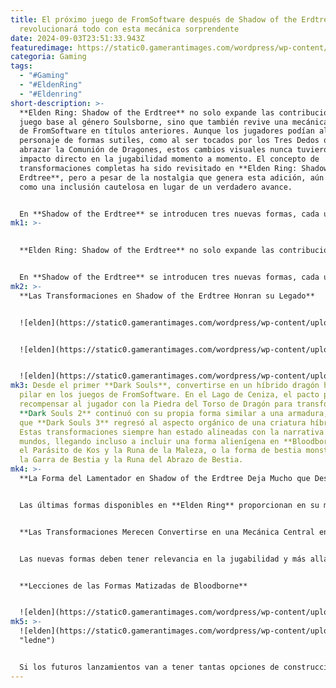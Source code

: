 ```yaml
---
title: El próximo juego de FromSoftware después de Shadow of the Erdtree
  revolucionará todo con esta mecánica sorprendente
date: 2024-09-03T23:51:33.943Z
featuredimage: https://static0.gamerantimages.com/wordpress/wp-content/uploads/2024/09/eldenringdragedit.jpg?q=49&fit=crop&w=1100&h=618&dpr=2
categoria: Gaming
tags:
  - "#Gaming"
  - "#EldenRing"
  - "#Eldenring"
short-description: >-
  **Elden Ring: Shadow of the Erdtree** no solo expande las contribuciones del
  juego base al género Soulsborne, sino que también revive una mecánica clásica
  de FromSoftware en títulos anteriores. Aunque los jugadores podían alterar su
  personaje de formas sutiles, como al ser tocados por los Tres Dedos o al
  abrazar la Comunión de Dragones, estos cambios visuales nunca tuvieron un
  impacto directo en la jugabilidad momento a momento. El concepto de
  transformaciones completas ha sido revisitado en **Elden Ring: Shadow of the
  Erdtree**, pero a pesar de la nostalgia que genera esta adición, aún se siente
  como una inclusión cautelosa en lugar de un verdadero avance.


  En **Shadow of the Erdtree** se introducen tres nuevas formas, cada una ofreciendo beneficios únicos a cambio de la desventaja de no poder usar armadura. Sin embargo, su impacto general se siente limitado al considerar la disparidad de po
mk1: >-
  

  **Elden Ring: Shadow of the Erdtree** no solo expande las contribuciones del juego base al género Soulsborne, sino que también revive una mecánica clásica de FromSoftware en títulos anteriores. Aunque los jugadores podían alterar su personaje de formas sutiles, como al ser tocados por los Tres Dedos o al abrazar la Comunión de Dragones, estos cambios visuales nunca tuvieron un impacto directo en la jugabilidad momento a momento. El concepto de transformaciones completas ha sido revisitado en **Elden Ring: Shadow of the Erdtree**, pero a pesar de la nostalgia que genera esta adición, aún se siente como una inclusión cautelosa en lugar de un verdadero avance.


  En **Shadow of the Erdtree** se introducen tres nuevas formas, cada una ofreciendo beneficios únicos a cambio de la desventaja de no poder usar armadura. Sin embargo, su impacto general se siente limitado al considerar la disparidad de poder entre ellas. No está claro cuál es la postura de FromSoftware respecto a las formas alternativas después de esta desconcertante decisión de diseño, pero el próximo juego podría realizar esta idea de una manera que haga que las nuevas formas sean un elemento central.
mk2: >-
  **Las Transformaciones en Shadow of the Erdtree Honran su Legado**


  ![elden](https://static0.gamerantimages.com/wordpress/wp-content/uploads/2024/06/untitled-design-4-8.jpg?q=49&fit=crop&w=750&h=422&dpr=2 "elden")


  ![elden](https://static0.gamerantimages.com/wordpress/wp-content/uploads/2021/01/dark-souls-3-dragon-transformation-1.jpg?q=49&fit=crop&w=750&h=422&dpr=2 "elden")


  ![elden](https://static0.gamerantimages.com/wordpress/wp-content/uploads/2021/02/dragon-remnant.jpg?q=70&fit=crop&w=750&h=422&dpr=1 "elden")
mk3: Desde el primer **Dark Souls**, convertirse en un híbrido dragón ha sido un
  pilar en los juegos de FromSoftware. En el Lago de Ceniza, el pacto podía
  recompensar al jugador con la Piedra del Torso de Dragón para transformarse.
  **Dark Souls 2** continuó con su propia forma similar a una armadura, mientras
  que **Dark Souls 3** regresó al aspecto orgánico de una criatura híbrida.
  Estas transformaciones siempre han estado alineadas con la narrativa de sus
  mundos, llegando incluso a incluir una forma alienígena en **Bloodborne** con
  el Parásito de Kos y la Runa de la Maleza, o la forma de bestia monstruosa con
  la Garra de Bestia y la Runa del Abrazo de Bestia.
mk4: >-
  **La Forma del Lamentador en Shadow of the Erdtree Deja Mucho que Desear**


  Las últimas formas disponibles en **Elden Ring** proporcionan en su mayoría potentes beneficios, como la forma de Sacerdotisa del Corazón que potencia las Invocaciones de Relámpago de Dragón Antiguo o la forma típica de persona-dragón que potencia las Invocaciones de la Comunión de Dragones. Sin embargo, la forma del Lamentador inspirada en el Cuerno de Elden Ring no justifica el sacrificio que implica usarla. A través del ítem Máscara del Lamentador, esta forma solo aumenta el atributo Arcano en 8 puntos mientras proporciona una negación de daño insignificante para todos los tipos excepto el Sagrado, que es considerable. Para una forma adquirida en las últimas etapas del DLC, se percibe más como una broma que como una opción viable para construir un personaje.


  **Las Transformaciones Merecen Convertirse en una Mecánica Central en el Próximo Juego de FromSoftware**


  Las nuevas formas deben tener relevancia en la jugabilidad y más allá. Mientras que la forma del Lamentador parece representar un intento de crear una nueva transformación directamente ligada a la narrativa de Las Tierras Intermedias, su uso práctico ha fallado. Con la otra forma experimental de Sacerdotisa de Dragón en **Elden Ring** justificando fácilmente su existencia, el desarrollador logró alcanzar un equilibrio efectivo entre relevancia en la historia y utilidad. Si estas transformaciones se convierten en un enfoque central en futuros títulos, tienen el potencial de ser la base para estrategias diversas que las conviertan en más que una opción de nicho.


  **Lecciones de las Formas Matizadas de Bloodborne**


  ![elden](https://static0.gamerantimages.com/wordpress/wp-content/uploads/wm/2024/08/elden-ring-shadow-of-the-erdtree-rock-heart-dragon-form.jpg?q=49&fit=crop&w=750&h=422&dpr=2 "ledne")
mk5: >-
  ![elden](https://static0.gamerantimages.com/wordpress/wp-content/uploads/2024/06/elden-ring-shadow-of-the-erdtree-dragon-cult-transformation-build.jpg?q=49&fit=crop&w=750&h=422&dpr=2
  "ledne")


  Si los futuros lanzamientos van a tener tantas opciones de construcción como **Elden Ring**, seguirá siendo difícil justificar el sacrificio de equipo para lograr formas específicas. Estas han girado en torno a mejorar ataques mágicos, pero la forma de Bestia en **Bloodborne** demostró la disposición de FromSoftware a experimentar con estilos de juego fuera de esa fórmula. Si el juego que sigue a **Elden Ring: Shadow of the Erdtree** puede ofrecer nuevas formas que apelen a todos los diferentes pilares de construcción de personajes de esta manera, podría tener el sistema de transformación más cohesivo en la historia de los juegos Soulsborne.
---
```


